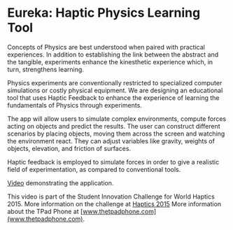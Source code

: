 # Eureka: Haptic Physics Learning Tool

Concepts of Physics are best understood when paired with practical experiences. In addition to establishing the link between the abstract and the tangible, experiments enhance the kinesthetic experience which, in turn, strengthens learning.

Physics experiments are conventionally restricted to specialized computer simulations or costly physical equipment. We are designing an educational tool that uses Haptic Feedback to enhance the experience of learning the fundamentals of Physics through experiments.

The app will allow users to simulate complex environments, compute forces acting on objects and predict the results. The user can construct different scenarios by placing objects, moving them across the screen and watching the environment react. They can adjust variables like gravity, weights of objects, elevation, and friction of surfaces.

Haptic feedback is employed to simulate forces in order to give a realistic field of experimentation, as compared to conventional tools.

[Video](https://www.youtube.com/embed/ZHrmDj8fppA) demonstrating the application.

This video is part of the Student Innovation Challenge for World Haptics 2015. More information on the challenge at [Haptics 2015](http://haptics2015.org/program/student-innovation-challenge.html) More information about the TPad Phone at [www.thetpadphone.com](www.thetpadphone.com).
